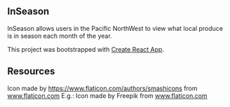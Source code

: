 ## InSeason

InSeason allows users in the Pacific NorthWest to view what local produce is in season each month of the year.

This project was bootstrapped with [Create React App](https://github.com/facebook/create-react-app).


## Resources

Icon made by https://www.flaticon.com/authors/smashicons from www.flaticon.com 
E.g.: Icon made by Freepik from www.flaticon.com 
